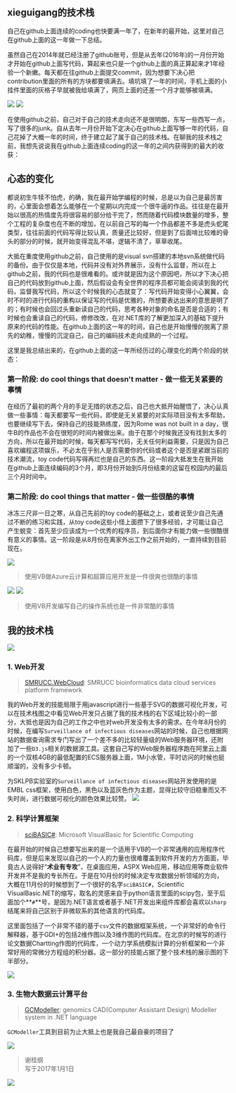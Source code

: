 ## xieguigang的技术栈

自己在github上面连续的coding也快要满一年了，在新年的最开始，这里对自己在github上面的这一年做一下总结。

虽然自己在2014年就已经注册了github账号，但是从去年(2016年)的一月份开始才开始在github上面写代码，算起来也只是一个github上面的真正算起来才1年经验一个新嫩。每天都在往github上面提交commit，因为想要下决心把contribution里面的所有的方块都要填满去。填坑填了一年的时间，手机上面的小挂件里面的灰格子早就被我给填满了，网页上面的还差一个月才能够被填满。

![](./images/phone.png)
![](./images/github-2017-1-1.png)

在使用github之前，自己对于自己的技术走向还不是很明朗，东写一些西写一点，写了很多的junk。自从去年一月份开始下定决心在github上面写够一年的代码，自己花掉了大概一年的时间，终于建立起了属于自己的技术栈。在聊我的技术栈之前，我想先说说我在github上面连续coding的这一年的之间内获得到的最大的收获：

## 心态的变化
都说初生牛犊不怕虎，的确，我在最开始学编程的时候，总是以为自己是最厉害的，心里面会想着怎么能够在一个星期以内完成一个很牛逼的作品。往往是在最开始以很高的热情度先将很容易的部分给干完了，然而随着代码模块数量的增多，整个工程的复杂度也在不断的增加，在以前自己写的每一个作品都差不多是虎头蛇尾类型，往往前面的代码写得比较认真，质量还比较好，但是到了后面啃比较难的骨头的部分的时候，就开始变得混乱不堪，逻辑不清了，草草收尾。

大抵在重度使用github之前，自己使用的是visual svn搭建的本地svn系统做代码的备份。由于仅仅是本地，代码并没有对外界展示，没有什么监督，所以在上github之前，我的代码也是很难看的。或许就是因为这个原因吧，所以才下决心把自己的代码放到github上面，然后假设会有全世界的程序员都可能会阅读到我的代码，监督我写代码，所以这个时候我的心态就变了：写代码开始变得小心翼翼，会时不时的进行代码的重构以保证写的代码是优雅的，所想要表达出来的意思是明了的；有时候也会回过头重新读自己的代码，思考各种对象的命名是否是合适的；有时候也会重读自己的代码，修修改改，在对.NET库的了解更加深入的基础下提升原来的代码的性能。在github上面的这一年的时间，自己也是开始慢慢的脱离了原先的幼稚，慢慢的沉淀自己，自己的编码技术走向成熟的一个过程。

这里是我总结出来的，在github上面的这一年所经历过的心理变化的两个阶段的状态：

### 第一阶段: do cool things that doesn't matter - 做一些无关紧要的事情
在经历了最初的两个月的手足无措的状态之后，自己也大抵开始醒悟了，决心认真做一些事情：每天都要写一些代码，即使是无关紧要的对实际项目没有太多帮助，也要继续写下去，保持自己的技能熟练度，因为Rome was not built in a day，很牛B的作品也不会在很短的时间内被做出来。由于在那个时候我还没有找到太多的方向，所以在最开始的时候，每天都写写代码，无关任何利益需要，只是因为自己喜欢编程这项娱乐，不必太在乎别人是否需要你的代码或者这个是否是紧跟当前的技术潮流，toy code代码写得再烂也是自己的东西。这一阶段大抵发生在我开始在github上面连续编码的3个月，即3月份开始到5月份结束的这留在校园内的最后三个月时间中。

### 第二阶段: do cool things that matter - 做一些很酷的事情
冰冻三尺非一日之寒，从自己先前的toy code的基础之上，或者说至少自己先通过不断的练习和实践，从toy code这些小怪上面攒下了很多经验，才可能让自己产生蜕变：首先至少应该成为一个优秀的程序员，到后面你才有能力做一些很酷很有意义的事情。这一阶段是从8月份在离家外出工作之前开始的，一直持续到目前现在。

![](./images/VB_azure.png)
> 使用VB做Azure云计算和超算应用开发是一件很爽也很酷的事情

![](./images/VB_os2.png)
![](./images/VB_os.png)
> 使用VB开发编写自己的操作系统也是一件非常酷的事情

## 我的技术栈

![](./xieguigang-my_tech_stack.png)

### 1. Web开发
> [SMRUCC.WebCloud](https://github.com/SMRUCC/SMRUCC.WebCloud): SMRUCC bioinformatics data cloud services platform framework

我的Web开发的技能局限于用javascript进行一些基于SVG的数据可视化开发，可以在技术栈图之中看见Web开发只占据了我的技术栈的右下区域比较小的一部分，大抵也是因为自己的工作之中也对web开发没有太多的需求。在今年8月份的时候，在编写``Surveillance of infectious diseases``网站的时候，自己也根据网站的数据查询需求专门写出了一个差不多的比较轻量级的Web服务器环境，还附加了一些``D3.js``相关的数据源工具。这套自己写的Web服务器程序跑在阿里云上面的一个双核4GB的最低配置的ECS服务器上面，1M小水管，平时访问的时候也挺顺溜的，没有多少卡顿。

为SKLPB实验室的``Surveillance of infectious diseases``网站开发使用的是EMBL css框架，使用白色，黑色以及蓝灰色作为主题，显得比较守旧稳重而又不失时尚，进行数据可视化的颜色效果比较赞。
![](./images/D3.png)

### 2. 科学计算框架
> [sciBASIC#](https://github.com/xieguigang/sciBASIC): Microsoft VisualBasic for Scientific Computing

在最开始的时候自己想要写出来的是一个适用于VB的一个非常通用的应用程序代码库，但是后来发现以自己的一个人的力量也很难覆盖到软件开发的方方面面，毕竟古人说得好“**术业有专攻**”，在桌面应用，ASPX Web应用，移动应用等商业软件开发并不是我的专长所在。于是在10月份的时候决定专攻数据分析领域的方向，大概在11月份的时候想到了一个很好的名字``sciBASIC#``，Scientific VisualBasic.NET的缩写，取名的灵感来自于python语言里面的scipy包，至于后面加个**``#``**号，是因为.NET语言或者基于.NET开发出来组件库都会喜欢以``sharp``结尾来将自己区别于非微软系的其他语言的代码库。

这里面包括了一个非常不错的基于``csv``文件的数据框架系统，一个非常好的命令行解释器，基于GDI+的包括2维作图以及3维作图的代码库。在北京的时候写的进行论文数据Chartting作图的代码库，一个动力学系统模拟计算的分析框架和一个非常好用的常微分方程组的积分器。这一部分的技能占据了整个技术栈的展示图的下半部分。

![](./images/3d-heatmap.png)

### 3. 生物大数据云计算平台
> [GCModeller](http://gcmodeller.org): genomics CAD(Computer Assistant Design) Modeller system in .NET language

``GCModeller``工具到目前为止大抵上也是我自己最自豪的项目了

![](./images/GCModeller.png)

> 谢桂纲<br/>
> 写于2017年1月1日

![](./images/stack.xieguigang.me.png)